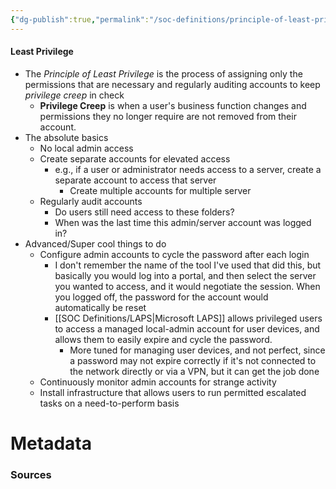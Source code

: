 ```yaml
---
{"dg-publish":true,"permalink":"/soc-definitions/principle-of-least-privilege/","tags":["defs_soc"]}
---
```


#### Least Privilege
- The *Principle of Least Privilege* is the process of assigning only the permissions that are necessary and regularly auditing accounts to keep *privilege creep* in check
	- **Privilege Creep** is when a user's business function changes and permissions they no longer require are not removed from their account.
- The absolute basics
	- No local admin access
	- Create separate accounts for elevated access
		- e.g., if a user or administrator needs access to a server, create a separate account to access that server
			- Create multiple accounts for multiple server
	- Regularly audit accounts
		- Do users still need access to these folders?
		- When was the last time this admin/server account was logged in?
- Advanced/Super cool things to do
	- Configure admin accounts to cycle the password after each login
		- I don't remember the name of the tool I've used that did this, but basically you would log into a portal, and then select the server you wanted to access, and it would negotiate the session. When you logged off, the password for the account would automatically be reset
		- [[SOC Definitions/LAPS\|Microsoft LAPS]] allows privileged users to access a managed local-admin account for user devices, and allows them to easily expire and cycle the password.
			- More tuned for managing user devices, and not perfect, since a password may not expire correctly if it's not connected to the network directly or via a VPN, but it can get the job done
	- Continuously monitor admin accounts for strange activity
	- Install infrastructure that allows users to run permitted escalated tasks on a need-to-perform basis






# Metadata

### Sources